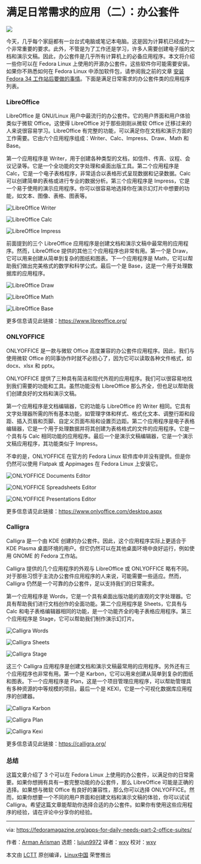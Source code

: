 [#]: subject: (Apps for daily needs part 2: office suites)
[#]: via: (https://fedoramagazine.org/apps-for-daily-needs-part-2-office-suites/)
[#]: author: (Arman Arisman https://fedoramagazine.org/author/armanwu/)
[#]: collector: (lujun9972)
[#]: translator: (wxy)
[#]: reviewer: (wxy)
[#]: publisher: ( )
[#]: url: ( )

满足日常需求的应用（二）：办公套件
======

![][1]

今天，几乎每个家庭都有一台台式电脑或笔记本电脑。这是因为计算机已经成为一个非常重要的要求。此外，不管是为了工作还是学习，许多人需要创建电子版的文档和演示文稿。因此，办公套件是几乎所有计算机上的必备应用程序。本文将介绍一些你可以在 Fedora Linux 上使用的开源办公套件。这些软件你可能需要安装。如果你不熟悉如何在 Fedora Linux 中添加软件包，请参阅我之前的文章 [安装 Fedora 34 工作站后要做的事情][4]。下面是满足日常需求的办公套件类的应用程序列表。

### LibreOffice

LibreOffice 是 GNU/Linux 用户中最流行的办公套件。它的用户界面和用户体验类似于微软 Office。这使得 LibreOffice 对于那些刚刚从微软 Office 迁移过来的人来说很容易学习。LibreOffice 有完整的功能，可以满足你在文档和演示方面的工作需要。它由六个应用程序组成：Writer、Calc、Impress、Draw、Math 和 Base。

第一个应用程序是 Writer，用于创建各种类型的文档，如信件、传真、议程、会议记录等。它是一个全功能的文字处理和桌面出版工具。第二个应用程序是 Calc，它是一个电子表格程序，非常适合以表格形式呈现数据和记录数据。Calc 可以创建简单的表格或进行专业的数据分析。第三个应用程序是 Impress，它是一个易于使用的演示应用程序。你可以很容易地选择你在演示幻灯片中想要的功能，如文本、图像、表格、图表等。

![LibreOffice Writer][5]

![LibreOffice Calc][6]

![LibreOffice Impress][7]

前面提到的三个 LibreOffice 应用程序是创建文档和演示文稿中最常用的应用程序。然而，LibreOffice 提供的其他三个应用程序也非常有用。第一个是 Draw，它可以用来创建从简单到复杂的图纸和图表。下一个应用程序是 Math，它可以帮助我们做出完美格式的数学和科学公式。最后一个是 Base，这是一个用于处理数据库的应用程序。

![LibreOffice Draw][8]

![LibreOffice Math][9]

![LibreOffice Base][10]

更多信息请见此链接：<https://www.libreoffice.org/>

### ONLYOFFICE

ONLYOFFICE 是一款与微软 Office 高度兼容的办公套件应用程序。因此，我们与使用微软 Office 的同事协作时就不必担心了，因为它可以读取各种文件格式，如 docx、xlsx 和 pptx。

ONLYOFFICE 提供了三种具有简洁和现代外观的应用程序。我们可以很容易地找到我们需要的功能和工具。虽然功能没有 LibreOffice 那么齐全，但也足以帮助我们创建良好的文档和演示文稿。

第一个应用程序是文档编辑器，它的功能与 LibreOffice 的 Writer 相同。它具有文字处理器所需的所有基本功能，如管理字体和样式、格式化文本、调整行距和段距、插入页眉和页脚、自定义页面布局和设置页边距。第二个应用程序是电子表格编辑器，它是一个用于处理数据并将其创建为表格格式的文件的应用程序。它是一个具有与 Calc 相同功能的应用程序。最后一个是演示文稿编辑器，它是一个演示文稿应用程序，其功能类似于 Impress。

不幸的是，ONLYOFFICE 在官方的 Fedora Linux 软件库中并没有提供。但是你仍然可以使用 Flatpak 或 Appimages 在 Fedora Linux 上安装它。

![ONLYOFFICE Documents Editor][11]

![ONLYOFFICE Spreadsheets Editor][12]

![ONLYOFFICE Presentations Editor][13]

更多信息请见此链接：<https://www.onlyoffice.com/desktop.aspx>

### Calligra

Calligra 是一个由 KDE 创建的办公套件。因此，这个应用程序实际上更适合于 KDE Plasma 桌面环境的用户。但它仍然可以在其他桌面环境中良好运行，例如使用 GNOME 的 Fedora 工作站。

Calligra 提供的几个应用程序的外观与 LibreOffice 或 ONLYOFFICE 略有不同。对于那些习惯于主流办公套件应用程序的人来说，可能需要一些适应。然而，Calligra 仍然是一个可靠的办公套件，足以支持我们的日常需求。

第一个应用程序是 Words，它是一个具有桌面出版功能的直观的文字处理器。它具有帮助我们进行文档创作的全面功能。第二个应用程序是 Sheets，它具有与 Calc 和电子表格编辑器相同的功能，是一个功能齐全的电子表格应用程序。第三个应用程序是 Stage，它可以帮助我们制作演示幻灯片。

![Calligra Words][14]

![Calligra Sheets][15]

![Calligra Stage][16]

这三个 Calligra 应用程序是创建文档和演示文稿最常用的应用程序。另外还有三个应用程序也非常有用。第一个是 Karbon，它可以用来创建从简单到复杂的图纸和图表。下一个应用程序是 Plan，这是一个项目管理应用程序，可以帮助管理具有多种资源的中等规模的项目。最后一个是 KEXI，它是一个可视化数据库应用程序的创建器。

![Calligra Karbon][17]

![Calligra Plan][18]

![Calligra Kexi][19]

更多信息请见此链接：<https://calligra.org/>

### 总结

这篇文章介绍了 3 个可以在 Fedora Linux 上使用的办公套件，以满足你的日常需要。如果你想拥有具有一套完整功能的办公套件，那么 LibreOffice 可能是正确的选择。如果想与微软 Office 有良好的兼容性，那么你可以选择 ONLYOFFICE。然而，如果你想要一个不同的用户界面和创建文档和演示文稿的体验，你可以试试 Calligra。希望这篇文章能帮助你选择合适的办公套件。如果你有使用这些应用程序的经验，请在评论中分享你的经验。

--------------------------------------------------------------------------------

via: https://fedoramagazine.org/apps-for-daily-needs-part-2-office-suites/

作者：[Arman Arisman][a]
选题：[lujun9972][b]
译者：[wxy](https://github.com/wxy)
校对：[wxy](https://github.com/wxy)

本文由 [LCTT](https://github.com/LCTT/TranslateProject) 原创编译，[Linux中国](https://linux.cn/) 荣誉推出

[a]: https://fedoramagazine.org/author/armanwu/
[b]: https://github.com/lujun9972
[1]: https://fedoramagazine.org/wp-content/uploads/2021/07/FedoraMagz-Apps-2-Office-816x345.jpg
[2]: https://unsplash.com/@brookecagle?utm_source=unsplash&utm_medium=referral&utm_content=creditCopyText
[3]: https://unsplash.com/s/photos/meeting-on-cafe-computer?utm_source=unsplash&utm_medium=referral&utm_content=creditCopyText
[4]: https://fedoramagazine.org/things-to-do-after-installing-fedora-34-workstation/
[5]: https://fedoramagazine.org/wp-content/uploads/2021/07/office-libre-writer-1-1024x575.png
[6]: https://fedoramagazine.org/wp-content/uploads/2021/07/office-libre-calc-1-1024x575.png
[7]: https://fedoramagazine.org/wp-content/uploads/2021/07/office-libre-impress-1-1024x575.png
[8]: https://fedoramagazine.org/wp-content/uploads/2021/07/office-libre-draw-1-1024x575.png
[9]: https://fedoramagazine.org/wp-content/uploads/2021/07/office-libre-math-1-1024x575.png
[10]: https://fedoramagazine.org/wp-content/uploads/2021/07/office-libre-base-1-1024x575.png
[11]: https://fedoramagazine.org/wp-content/uploads/2021/07/office-only-doc-1024x575.png
[12]: https://fedoramagazine.org/wp-content/uploads/2021/07/office-only-sheet-1024x575.png
[13]: https://fedoramagazine.org/wp-content/uploads/2021/07/office-only-presentation-1024x575.png
[14]: https://fedoramagazine.org/wp-content/uploads/2021/07/office-calligra-words-1024x575.png
[15]: https://fedoramagazine.org/wp-content/uploads/2021/07/office-calligra-sheets-1024x575.png
[16]: https://fedoramagazine.org/wp-content/uploads/2021/07/office-calligra-stage-1024x575.png
[17]: https://fedoramagazine.org/wp-content/uploads/2021/07/office-calligra-karbon-1-1024x575.png
[18]: https://fedoramagazine.org/wp-content/uploads/2021/07/office-calligra-plan-1024x575.png
[19]: https://fedoramagazine.org/wp-content/uploads/2021/07/office-calligra-kexi-1024x575.png
